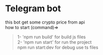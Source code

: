 Telegram bot
===============
this bot get some crypto price from api </br>
how to start (command)=> <br>
> 1- 'npm run build' for build js files <br>
> 2- 'npm run start' for run the project<br>
> npm run start:dev for debug use ts files
